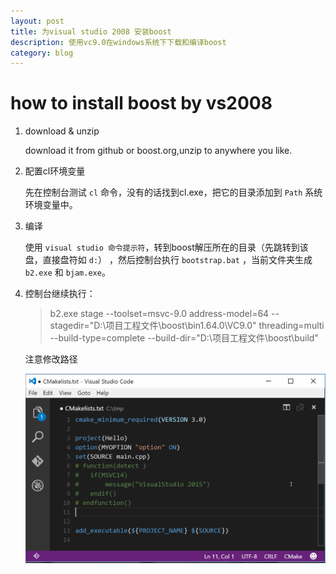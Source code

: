 ```yaml
---
layout: post
title: 为visual studio 2008 安装boost
description: 使用vc9.0在windows系统下下载和编译boost
category: blog
---
```


# how to install boost by vs2008

1. download & unzip

    download it from github or boost.org,unzip to anywhere you like.

2. 配置cl环境变量
    
    先在控制台测试 `cl` 命令，没有的话找到cl.exe，把它的目录添加到 `Path` 系统环境变量中。

3. 编译

    使用 `visual studio 命令提示符`，转到boost解压所在的目录（先跳转到该盘，直接盘符如 `d:`） ，然后控制台执行 `bootstrap.bat` ，当前文件夹生成 `b2.exe` 和 `bjam.exe`。

4. 控制台继续执行：

    >b2.exe stage --toolset=msvc-9.0 address-model=64 --stagedir="D:\项目工程文件\boost\bin1.64.0\VC9.0" threading=multi --build-type=complete --build-dir="D:\项目工程文件\boost\build"

    注意修改路径

    ![](../images/cmake5.gif)